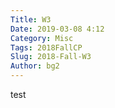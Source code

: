 ```yaml
---
Title: W3
Date: 2019-03-08 4:12
Category: Misc
Tags: 2018FallCP
Slug: 2018-Fall-W3
Author: bg2
---
```




<!-- PELICAN_END_SUMMARY -->

test

